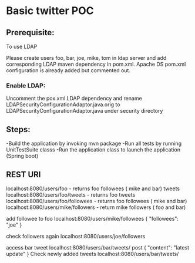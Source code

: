 # Basic twitter POC

## Prerequisite:

To use LDAP

Please create users foo, bar, joe, mike, tom in ldap server and add corresponding LDAP maven dependency in pom.xml.  Apache DS pom.xml configuration is already added but commented out.

### Enable LDAP:
Uncomment the pox.xml LDAP dependency and rename  LDAPSecurityConfigurationAdaptor.java.orig to LDAPSecurityConfigurationAdaptor.java under security directory

## Steps:

 -Build the application by invoking mvn  package 
 -Run all tests by running UnitTestSuite classs
 -Run the application class to launch the application (Spring boot)

## REST URI

localhost:8080/users/foo - returns foo followees ( mike and bar) tweets
localhost:8080/users/foo/tweets - returns foo tweets 
localhost:8080/users/foo/followees - returns foo followees ( mike and bar)
localhost:8080/users/mike/followers - return mike followers ( foo and bar)


add followee to foo
localhost:8080/users/mike/followees 
{
  "followees": "joe"
}

check followers again
localhost:8080/users/joe/followers

access bar tweet
localhost:8080/users/bar/tweets/
post
{
  "content": "latest update"
}
Check newly added tweets
localhost:8080/users/bar/tweets/

